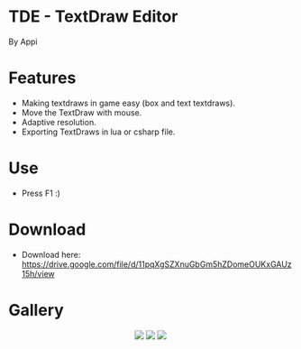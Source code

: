 # TDE - TextDraw Editor
By Appi

# Features

- Making textdraws in game easy (box and text textdraws).
- Move the TextDraw with mouse.
- Adaptive resolution.
- Exporting TextDraws in lua or csharp file.

# Use

- Press F1 :)

# Download

- Download here: https://drive.google.com/file/d/11pqXgSZXnuGbGm5hZDomeOUKxGAUz15h/view

# Gallery

<p align="center">
  <img src="https://i.imgur.com/UFgqas0.jpg"/>
  <img src="https://i.imgur.com/PRWuiAJ.gif"/>
  <img src="https://i.imgur.com/zOZrjDY.gif"/>
</p>
